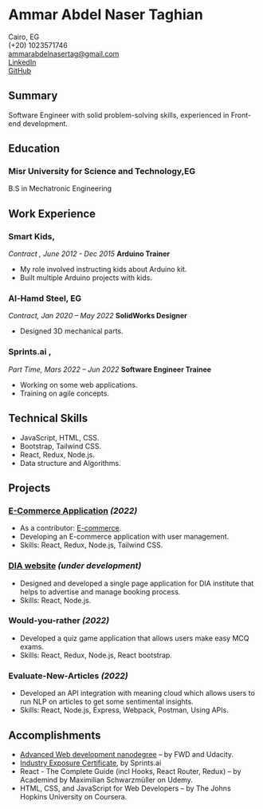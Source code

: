 # Ammar Abdel Naser Taghian
Cairo, EG <br/>
(+20) 1023571746 <br/> 
ammarabdelnasertag@gmail.com  
[LinkedIn](https://www.linkedin.com/in/ammarelnasser/)  
[GitHub](https://github.com/AmmarNaser)

## Summary
Software Engineer with solid problem-solving skills, experienced in Front-end development.

## Education 
### Misr University for Science and Technology,EG
B.S in Mechatronic Engineering

## Work Experience

### Smart Kids, 
*Contract , June 2012 - Dec 2015*
****Arduino Trainer**** 
- My role involved instructing kids about Arduino kit.
- Built multiple Arduino projects with kids.

### Al-Hamd Steel, EG 
*Contract, Jan 2020 – May 2022*
****SolidWorks Designer****
- Designed 3D mechanical parts.

### Sprints.ai ,
*Part Time, Mars 2022 – Jun 2022*
____Software Engineer Trainee____
- Working on some web applications. 
- Training on agile concepts.

## Technical Skills

- JavaScript, HTML, CSS.
- Bootstrap, Tailwind CSS.
- React, Redux, Node.js.
- Data structure and Algorithms. 

## Projects

### [E-Commerce Application](https://master-ec.herokuapp.com/) *(2022)*
- As a contributor: [E-commerce](https://github.com/Darkmax512/E-Commerce-Application.git).
- Developing an E-commerce application with user management.
- Skills: React, Redux, Node.js, Tailwind CSS.
### [DIA website](https://diaegy.com/) *(under development)*
- Designed and developed a single page application for DIA institute that helps to advertise and manage booking process.
- Skills: React, Node.js.
### Would-you-rather *(2022)*
- Developed a quiz game application that allows users make easy MCQ exams.
- Skills: React, Redux, Node.js, React bootstrap.
### Evaluate-New-Articles *(2022)*
- Developed an API integration with meaning cloud which allows users to run NLP on articles to get some sentimental insights.
- Skills: React, Node.js, Express, Webpack, Postman, Using APIs.

## Accomplishments	

- [Advanced Web development nanodegree](https://graduation.udacity.com/confirm/LSCAFVAM) – by FWD and Udacity.	 
- [Industry Exposure Certificate](https://app.luminpdf.com/viewer/62e29ddd7d2243427327fa95), by Sprints.ai
- React - The Complete Guide (incl Hooks, React Router, Redux) – by Academind by Maximilian Schwarzmüller on Udemy.
- HTML, CSS, and JavaScript for Web Developers – by The Johns Hopkins University on Coursera.

